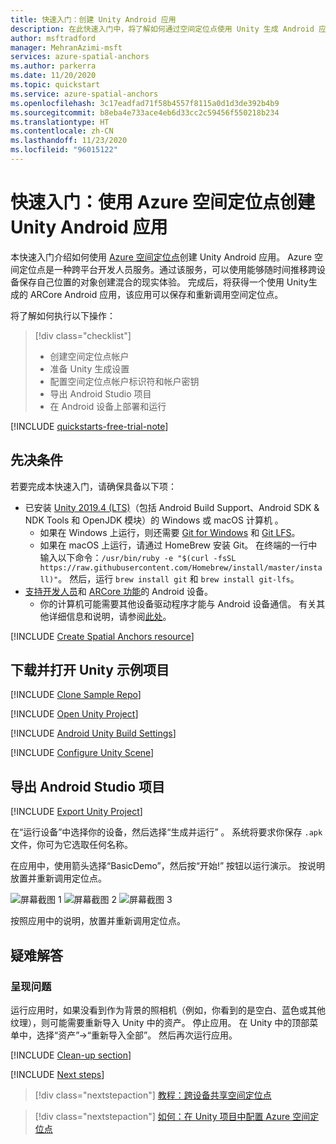 ```yaml
---
title: 快速入门：创建 Unity Android 应用
description: 在此快速入门中，将了解如何通过空间定位点使用 Unity 生成 Android 应用。
author: msftradford
manager: MehranAzimi-msft
services: azure-spatial-anchors
ms.author: parkerra
ms.date: 11/20/2020
ms.topic: quickstart
ms.service: azure-spatial-anchors
ms.openlocfilehash: 3c17eadfad71f58b4557f8115a0d1d3de392b4b9
ms.sourcegitcommit: b8eba4e733ace4eb6d33cc2c59456f550218b234
ms.translationtype: HT
ms.contentlocale: zh-CN
ms.lasthandoff: 11/23/2020
ms.locfileid: "96015122"
---
```

# <a name="quickstart-create-a-unity-android-app-with-azure-spatial-anchors"></a>快速入门：使用 Azure 空间定位点创建 Unity Android 应用

本快速入门介绍如何使用 [Azure 空间定位点](../overview.md)创建 Unity Android 应用。 Azure 空间定位点是一种跨平台开发人员服务。通过该服务，可以使用能够随时间推移跨设备保存自己位置的对象创建混合的现实体验。 完成后，将获得一个使用 Unity生成的 ARCore Android 应用，该应用可以保存和重新调用空间定位点。

将了解如何执行以下操作：

> [!div class="checklist"]
> * 创建空间定位点帐户
> * 准备 Unity 生成设置
> * 配置空间定位点帐户标识符和帐户密钥
> * 导出 Android Studio 项目
> * 在 Android 设备上部署和运行

[!INCLUDE [quickstarts-free-trial-note](../../../includes/quickstarts-free-trial-note.md)]

## <a name="prerequisites"></a>先决条件

若要完成本快速入门，请确保具备以下项：

- 已安装 <a href="https://unity3d.com/get-unity/download" target="_blank">Unity 2019.4 (LTS)</a>（包括 Android Build Support、Android SDK & NDK Tools 和 OpenJDK 模块）的 Windows 或 macOS 计算机  。
  - 如果在 Windows 上运行，则还需要 <a href="https://git-scm.com/download/win" target="_blank">Git for Windows</a> 和 <a href="https://git-lfs.github.com/">Git LFS</a>。
  - 如果在 macOS 上运行，请通过 HomeBrew 安装 Git。 在终端的一行中输入以下命令：`/usr/bin/ruby -e "$(curl -fsSL https://raw.githubusercontent.com/Homebrew/install/master/install)"`。 然后，运行 `brew install git` 和 `brew install git-lfs`。
- <a href="https://developer.android.com/studio/debug/dev-options" target="_blank">支持开发人员</a>和 <a href="https://developers.google.com/ar/discover/supported-devices" target="_blank">ARCore 功能</a>的 Android 设备。
  - 你的计算机可能需要其他设备驱动程序才能与 Android 设备通信。 有关其他详细信息和说明，请参阅[此处](https://developer.android.com/studio/run/device.html)。

[!INCLUDE [Create Spatial Anchors resource](../../../includes/spatial-anchors-get-started-create-resource.md)]

## <a name="download-and-open-the-unity-sample-project"></a>下载并打开 Unity 示例项目

[!INCLUDE [Clone Sample Repo](../../../includes/spatial-anchors-clone-sample-repository.md)]

[!INCLUDE [Open Unity Project](../../../includes/spatial-anchors-open-unity-project.md)]

[!INCLUDE [Android Unity Build Settings](../../../includes/spatial-anchors-unity-android-build-settings.md)]

[!INCLUDE [Configure Unity Scene](../../../includes/spatial-anchors-unity-configure-scene.md)]

## <a name="export-the-android-studio-project"></a>导出 Android Studio 项目

[!INCLUDE [Export Unity Project](../../../includes/spatial-anchors-unity-export-project-snip.md)]

在“运行设备”中选择你的设备，然后选择“生成并运行” 。 系统将要求你保存 `.apk` 文件，你可为它选取任何名称。

在应用中，使用箭头选择“BasicDemo”，然后按“开始!” 按钮以运行演示。 按说明放置并重新调用定位点。

![屏幕截图 1](./media/get-started-unity-android/screenshot-1.jpg)
![屏幕截图 2](./media/get-started-unity-android/screenshot-2.jpg)
![屏幕截图 3](./media/get-started-unity-android/screenshot-3.jpg)

按照应用中的说明，放置并重新调用定位点。

## <a name="troubleshooting"></a>疑难解答

### <a name="rendering-issues"></a>呈现问题

运行应用时，如果没看到作为背景的照相机（例如，你看到的是空白、蓝色或其他纹理），则可能需要重新导入 Unity 中的资产。 停止应用。 在 Unity 中的顶部菜单中，选择“资产”->“重新导入全部”。 然后再次运行应用。

[!INCLUDE [Clean-up section](../../../includes/clean-up-section-portal.md)]

[!INCLUDE [Next steps](../../../includes/spatial-anchors-quickstarts-nextsteps.md)]

> [!div class="nextstepaction"]
> [教程：跨设备共享空间定位点](../tutorials/tutorial-share-anchors-across-devices.md)

> [!div class="nextstepaction"]
> [如何：在 Unity 项目中配置 Azure 空间定位点](../how-tos/setup-unity-project.md)
